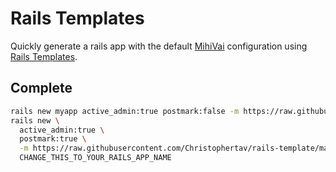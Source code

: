 # Rails Templates

Quickly generate a rails app with the default [MihiVai](https://www.mihivai.com) configuration
using [Rails Templates](http://guides.rubyonrails.org/rails_application_templates.html).

## Complete

```bash
rails new myapp active_admin:true postmark:false -m https://raw.githubusercontent.com/Christophertav/rails-template/master/complete.rb CHANGE_THIS_TO_YOUR_RAILS_APP_NAME
rails new \
  active_admin:true \
  postmark:true \
  -m https://raw.githubusercontent.com/Christophertav/rails-template/master/complete.rb \
  CHANGE_THIS_TO_YOUR_RAILS_APP_NAME
```
